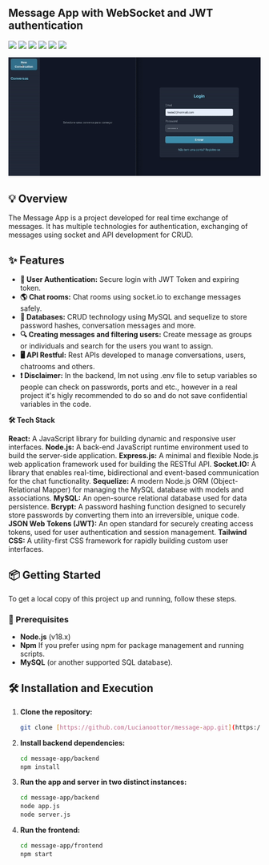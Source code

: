 <h2> Message App with WebSocket and JWT authentication </h2>

![](https://img.shields.io/badge/Node.js-339933?style=for-the-badge&logo=nodedotjs&logoColor=white)
![](https://img.shields.io/badge/JavaScript-F7DF1E?style=for-the-badge&logo=javascript&logoColor=black)
![](https://img.shields.io/badge/Socket.io-010101?style=for-the-badge&logo=socket.io&logoColor=white)
![](https://img.shields.io/badge/MySQL-4479A1?style=for-the-badge&logo=mysql&logoColor=white)
![](https://img.shields.io/badge/React-61DAFB?style=for-the-badge&logo=react&logoColor=black)
![](https://img.shields.io/badge/Tailwind_CSS-38B2AC?style=for-the-badge&logo=tailwind-css&logoColor=white)


<div align="center">
  <img src="./assets/demo.gif" width="800">
</div>

</div>

## 💡 Overview

The Message App is a project developed for real time exchange of messages. It has multiple technologies for authentication, exchanging of messages using socket and API development for CRUD.

## ✨ Features

- **🔐 User Authentication:** Secure login with JWT Token and expiring token.
- **🌎 Chat rooms:** Chat rooms using socket.io to exchange messages safely.
- **📄 Databases:** CRUD technology using MySQL and sequelize to store password hashes, conversation messages and more.
- **🔍 Creating messages and filtering users:** Create message as groups or individuals and search for the users you want to assign.
- **🖥️ API Restful:** Rest APIs developed to manage conversations, users, chatrooms and others.
- **❗ Disclaimer:** In the backend, Im not using .env file to setup variables so people can check on passwords, ports and etc., however in a real project it's higly recommended to do so and do not save confidential variables in the code.


**🛠️ Tech Stack**

**React:** A JavaScript library for building dynamic and responsive user interfaces.
**Node.js:** A back-end JavaScript runtime environment used to build the server-side application.
**Express.js:** A minimal and flexible Node.js web application framework used for building the RESTful API.
**Socket.IO:** A library that enables real-time, bidirectional and event-based communication for the chat functionality.
**Sequelize:** A modern Node.js ORM (Object-Relational Mapper) for managing the MySQL database with models and associations.
**MySQL:** An open-source relational database used for data persistence.
**Bcrypt:** A password hashing function designed to securely store passwords by converting them into an irreversible, unique code.
**JSON Web Tokens (JWT):** An open standard for securely creating access tokens, used for user authentication and session management.
**Tailwind CSS:** A utility-first CSS framework for rapidly building custom user interfaces.


## 📦 Getting Started

To get a local copy of this project up and running, follow these steps.

### 🚀 Prerequisites

- **Node.js** (v18.x)
- **Npm** If you prefer using npm for package management and running scripts.
- **MySQL** (or another supported SQL database).

## 🛠️ Installation and Execution

1. **Clone the repository:**
   ```bash
   git clone [https://github.com/Lucianoottor/message-app.git](https://github.com/Lucianoottor/message-app.git)
   
2. **Install backend dependencies:**
   ```bash
   cd message-app/backend
   npm install
3. **Run the app and server in two distinct instances:**
   ```bash
   cd message-app/backend
   node app.js
   node server.js
4. **Run the frontend:**
   ```bash
   cd message-app/frontend
   npm start


